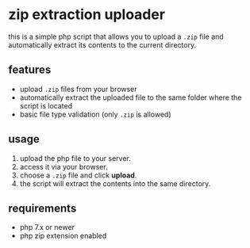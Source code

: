 # zip extraction uploader

this is a simple php script that allows you to upload a `.zip` file and automatically extract its contents to the current directory.

## features
- upload `.zip` files from your browser
- automatically extract the uploaded file to the same folder where the script is located
- basic file type validation (only `.zip` is allowed)

## usage
1. upload the php file to your server.
2. access it via your browser.
3. choose a `.zip` file and click **upload**.
4. the script will extract the contents into the same directory.

## requirements
- php 7.x or newer
- php zip extension enabled
